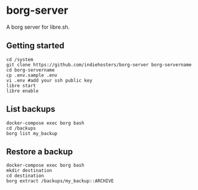 # borg-server

A borg server for libre.sh.

## Getting started

```
cd /system
git clone https://github.com/indiehosters/borg-server borg-servername
cd borg-servername
cp .env.sample .env
vi .env #add your ssh public key
libre start
libre enable
```

## List backups

```
docker-compose exec borg bash
cd /backups
borg list my_backup
```

## Restore a backup

```
docker-compose exec borg bash
mkdir destination
cd destination
borg extract /backups/my_backup::ARCHIVE
```
